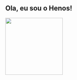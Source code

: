 ## Ola, eu sou o Henos!

<div>
 <img height="180" src="https://github-readme-stats.vercel.app/api?username=henos19&count_private=true&theme=dracula&show_icons=true"/>
 <img height="180" src="https://github-readme-stats.vercel.app/api/top-langs/?username=henos19&layout=compact&langs_count=16/>
</div>
